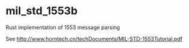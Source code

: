 # mil_std_1553b
Rust implementation of 1553 message parsing

See http://www.horntech.cn/techDocuments/MIL-STD-1553Tutorial.pdf